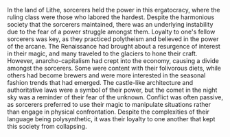 In the land of Lithe, sorcerers held the power in this ergatocracy, where the ruling class were those who labored the hardest. Despite the harmonious society that the sorcerers maintained, there was an underlying instability due to the fear of a power struggle amongst them. Loyalty to one's fellow sorcerers was key, as they practiced polytheism and believed in the power of the arcane. The Renaissance had brought about a resurgence of interest in their magic, and many traveled to the glaciers to hone their craft. However, anarcho-capitalism had crept into the economy, causing a divide amongst the sorcerers. Some were content with their folivorous diets, while others had become brewers and were more interested in the seasonal fashion trends that had emerged. The castle-like architecture and authoritative laws were a symbol of their power, but the comet in the night sky was a reminder of their fear of the unknown. Conflict was often passive, as sorcerers preferred to use their magic to manipulate situations rather than engage in physical confrontation. Despite the complexities of their language being polysynthetic, it was their loyalty to one another that kept this society from collapsing.